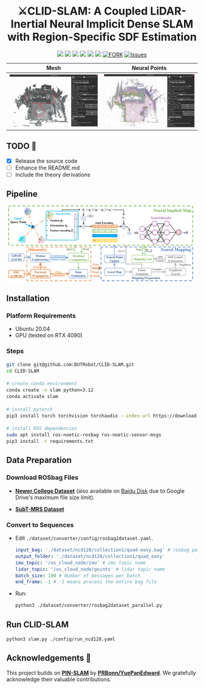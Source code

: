 <p align="center">
  <h1 align="center">⚔️CLID-SLAM: A Coupled LiDAR-Inertial Neural Implicit Dense SLAM with Region-Specific SDF Estimation</h1>
  <p align="center">
    <a href="https://github.com/DUTRobot/CLID-SLAM/releases"><img src="https://img.shields.io/github/v/release/DUTRobot/CLID-SLAM?label=version" /></a>
    <a href="https://ieeexplore.ieee.org/abstract/document/10884955"><img src="https://img.shields.io/badge/Paper-IEEE RAL-004088.svg" /></a>
    <a href="https://github.com/DUTRobot/CLID-SLAM"><img src="https://img.shields.io/badge/python-3670A0?logo=python&logoColor=ffdd54" /></a>
    <a href="https://github.com/DUTRobot/CLID-SLAM"><img src="https://img.shields.io/badge/Linux-FCC624?logo=linux&logoColor=black" /></a>
    <a href="https://github.com/DUTRobot/CLID-SLAM/blob/main/LICENSE"><img src="https://img.shields.io/badge/License-MIT-blue.svg" /></a>
    <a href="https://github.com/DUTRobot/CLID-SLAM/stargazers"><img src="https://img.shields.io/github/stars/DUTRobot/CLID-SLAM.svg" /></a>
    <a href="https://github.com/DUTRobot/CLID-SLAM/network/members"><img alt="FORK" src="https://img.shields.io/github/forks/DUTRobot/CLID-SLAM?color=FF8000" /></a>
    <a href="https://github.com/DUTRobot/CLID-SLAM/issues"><img alt="Issues" src="https://img.shields.io/github/issues/DUTRobot/CLID-SLAM?color=0088ff"/></a>
    </p>
</p>

| Mesh                          | Neural Points                     |
|-------------------------------|-----------------------------------|
| ![Mesh](./assets/GUI_Mesh.png) | ![Neural Points](./assets/GUI_Neural_Points.png) |

## TODO 📝

- [x] Release the source code
- [ ] Enhance the README.md
- [ ] Include the theory derivations
## Pipeline

<div style="background-color:white; display:inline-block;">
  <img src="./assets/pipeline.png" />
</div>

## Installation

### Platform Requirements
- Ubuntu 20.04
- GPU (tested on RTX 4090)

### Steps

```bash
git clone git@github.com:DUTRobot/CLID-SLAM.git
cd CLID-SLAM

# create conda environment
conda create -n slam python=3.12
conda activate slam

# install pytorch
pip3 install torch torchvision torchaudio --index-url https://download.pytorch.org/whl/cu126

# install ROS dependencies
sudo apt install ros-noetic-rosbag ros-noetic-sensor-msgs
pip3 install -r requirements.txt
```

## Data Preparation

### Download ROSbag Files
- [**Newer College Dataset**](https://ori-drs.github.io/newer-college-dataset/) 
(also available on [Baidu Disk](https://pan.baidu.com/s/1yR92s4UGcphmGIqjo8pPCw?pwd=rrdf) due to Google Drive's maximum file size limit).

- [**SubT-MRS Dataset**](https://superodometry.com/iccv23_challenge_LiI)

### Convert to Sequences
- Edit `./dataset/converter/config/rosbag2dataset.yaml`.

  ```yaml
  input_bag: './dataset/ncd128/collection1/quad-easy.bag' # rosbag path
  output_folder: './dataset/ncd128/collection1/quad_easy' 
  imu_topic: '/os_cloud_node/imu' # imu topic name
  lidar_topic: '/os_cloud_node/points' # lidar topic name
  batch_size: 100 # Number of messages per batch
  end_frame: -1 # -1 means process the entire bag file
  ```

- Run:
  ```bash
  python3 ./dataset/converter/rosbag2dataset_parallel.py
  ```

## Run CLID-SLAM
```bash
python3 slam.py ./config/run_ncd128.yaml
```
## Acknowledgements 🙏

This project builds on [**PIN-SLAM**](https://github.com/PRBonn/PIN_SLAM) by [**PRBonn/YuePanEdward**](https://github.com/YuePanEdward). We gratefully acknowledge their valuable contributions.
